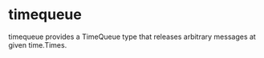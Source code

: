 # timequeue
timequeue provides a TimeQueue type that releases arbitrary messages at given
time.Times.
